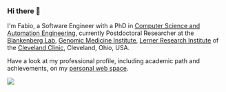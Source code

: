 ### Hi there 👋

I'm Fabio, a Software Engineer with a PhD in [Computer Science and Automation Engineering](http://phd.dia.uniroma3.it/), currently Postdoctoral Researcher at the [Blankenberg Lab](https://www.lerner.ccf.org/gmi/blankenberg/), [Genomic Medicine Institute](https://www.lerner.ccf.org/gmi/), [Lerner Research Institute](https://www.lerner.ccf.org/) of the [Cleveland Clinic](https://my.clevelandclinic.org/), Cleveland, Ohio, USA.

Have a look at my professional profile, including academic path and achievements, on my [personal web space](https://cumbof.github.io/).

<img src="https://komarev.com/ghpvc/?username=cumbof&style=flat&color=blue&label=Profile+views">

